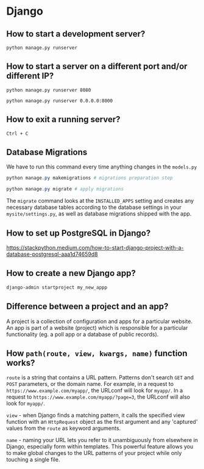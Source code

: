# Django

## How to start a development server?

```
python manage.py runserver
```

## How to start a server on a different port and/or different IP?

```
python manage.py runserver 8080

python manage.py runserver 0.0.0.0:8000
```

## How to exit a running server?

```
Ctrl + C
```

## Database Migrations

We have to run this command every time anything changes in the `models.py`

```powershell
python manage.py makemigrations # migrations preparation step

python manage.py migrate # apply migrations
```

The `migrate` command looks at the `INSTALLED_APPS` setting and creates any necessary database tables according to the database settings in your `mysite/settings.py`, as well as database migrations shipped with the app.

## How to set up PostgreSQL in Django?

<https://stackpython.medium.com/how-to-start-django-project-with-a-database-postgresql-aaa1d74659d8>

## How to create a new Django app?

```powershell
django-admin startproject my_new_appp
```

## Difference between a project and an app?

A project is a collection of configuration and apps for a particular website. An app is part of a website (project) which is responsible for a particular functionality (eg. a poll app or a database of public records).

## How `path(route, view, kwargs, name)` function works?

`route` is a string that contains a URL pattern. Patterns don't search `GET` and `POST` parameters, or the domain name. For example, in a request to `https://www.example.com/myapp/`, the URLconf will look for `myapp/`. In a request to `https://www.example.com/myapp/?page=3`, the URLconf will also look for `myapp/`.

`view` - when Django finds a matching pattern, it calls the specified view function with an `HttpRequest` object as the first argument and any 'captured' values from the `route` as keyword arguments.

`name` - naming your URL lets you refer to it unambiguously from elsewhere in Django, especially form within templates. This powerful feature allows you to make global changes to the URL patterns of your project while only touching a single file.